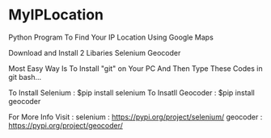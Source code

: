 # MyIPLocation
Python Program To Find Your IP Location  Using Google Maps

Download and Install 2 Libaries
Selenium
Geocoder

Most Easy Way Is To Install "git" on Your PC
And Then Type These Codes in git bash...

To Install Selenium : $pip install selenium
To Insatll Geocoder : $pip install geocoder

For More Info Visit :
selenium : https://pypi.org/project/selenium/
geocoder : https://pypi.org/project/geocoder/
